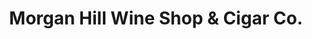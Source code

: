 ---
title: "Morgan Hill Wine Shop & Cigar Co."
url: /morgan-hill/morgan-hill-wine-shop-and-cigar-co/
shop: tobacco
---